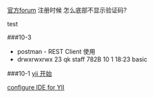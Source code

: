 
[官方forum](http://www.yiiframework.com/forum/index.php?app=core&module=global&section=register) 注册时候 怎么底部不显示验证码?

test

###10-3
* postman - REST Client 使用
* drwxrwxrwx  23 qk    staff   782B 10  1 18:23 basic

###10-1
[yii 开始](http://www.yiiframework.com/doc-2.0/guide-start-hello.html)

[configure IDE for YII](http://www.yiiframework.com/wiki/92/configuring-phpstorm-ide-for-yii/)